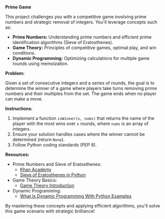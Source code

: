 #

**Prime Game**

This project challenges you with a competitive game involving prime numbers and strategic removal of integers. You'll leverage concepts such as:

- **Prime Numbers:** Understanding prime numbers and efficient prime identification algorithms (Sieve of Eratosthenes).
- **Game Theory:** Principles of competitive games, optimal play, and win conditions.
- **Dynamic Programming:** Optimizing calculations for multiple game rounds using memoization.

**Problem:**

Given a set of consecutive integers and a series of rounds, the goal is to determine the winner of a game where players take turns removing prime numbers and their multiples from the set. The game ends when no player can make a move.

**Instructions:**

1. Implement a function `isWinner(x, nums)` that returns the name of the player with the most wins over `x` rounds, where `nums` is an array of integers.
2. Ensure your solution handles cases where the winner cannot be determined (return `None`).
3. Follow Python coding standards (PEP 8).

**Resources:**

- Prime Numbers and Sieve of Eratosthenes:
  - [Khan Academy](https://www.khanacademy.org/math/arithmetic/prime-numbers)
  - [Sieve of Eratosthenes in Python](https://www.geeksforgeeks.org/sieve-of-eratosthenes/)
- Game Theory Basics:
  - [Game Theory Introduction](https://www.coursera.org/lecture/game-theory/game-theory-introduction-2-8hpIh)
- Dynamic Programming:
  - [What Is Dynamic Programming With Python Examples](https://www.datacamp.com/courses/python-dynamic-programming)

By mastering these concepts and applying efficient algorithms, you'll solve this game scenario with strategic brilliance!
